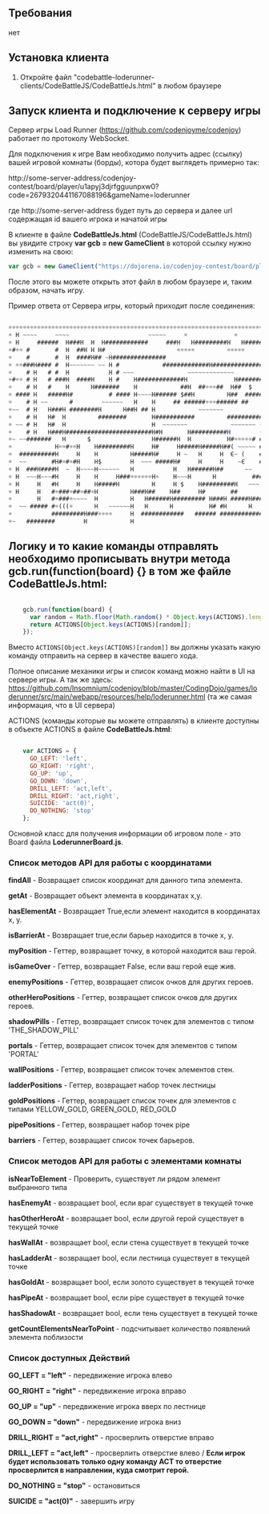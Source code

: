 ## Требования 
нет

## Установка клиента

1. Откройте файл "codebattle-loderunner-clients/CodeBattleJS/CodeBattleJs.html" в любом браузере
## Запуск клиента и подключение к серверу игры

Сервер игры Load Runner (https://github.com/codenjoyme/codenjoy) работает по протоколу WebSocket.

Для подключения к игре Вам необходимо получить адрес (ссылку) вашей игровой комнаты (борды), котора будет выглядеть примерно так: 

http://some-server-address/codenjoy-contest/board/player/u1apyj3djrfgguunpxw0?code=2679320441167088196&gameName=loderunner 

где http://some-server-address будет путь до сервера и далее url содержащая id вашего игрока и начатой игры

В клиенте в файле **CodeBattleJs.html** (CodeBattleJS/CodeBattleJs.html) вы увидите строку **var gcb = new GameClient** в которой ссылку нужно изменить на свою: 

```javascript
var gcb = new GameClient("https://dojorena.io/codenjoy-contest/board/player/dojorena389?code=8627381546352283875")
```

После этого вы можете открыть этот файл в любом браузере и, таким образом, начать игру.


Пример ответа от Сервера игры, который приходит после соединения:

```javascript

☼☼☼☼☼☼☼☼☼☼☼☼☼☼☼☼☼☼☼☼☼☼☼☼☼☼☼☼☼☼☼☼☼☼☼☼☼☼☼☼☼☼☼☼☼☼☼☼☼☼☼☼☼☼☼☼☼☼☼☼☼☼☼☼☼☼☼☼☼☼☼☼☼☼☼☼☼☼☼☼☼☼
☼ H ~~~~     ~~~~                      ~~~~~     ☼             ☼                 ☼
☼ H     ######  H###H  H  H############     ###H   H#########H   H#########H#####☼
☼#☼☼ #       #  H  ##H H H#                    ☼☼☼☼☼         ☼☼☼☼☼         H     ☼
☼    #       #  H  ####H## ~H###############                               H     ☼
☼ ☼☼###H#### #  H~~~~~~~ ~~ H #            #############H##################H~~~~~☼
☼    # H   # #  H           H # ~~~               ~~~~~~~~~~~~~            H #  H☼
☼#☼☼ # H   # ###H  ####H    H #    H#############H             H###########H #  H☼
☼    # H   #    H      H#######    H            ##H  ##☼☼☼##  H##  $       H #  H☼
☼ #### H   #####H#          # #### H~~~~H###### $##H         H##  #####H   H #  H☼
☼    # H ~~      #        ~~~~~~   H    H     ## ######☼☼☼###### ##    #######  H☼
☼~~  # H   H###H ########H      H##H ## H            ~~~~~~~           #   #    H☼
☼    # H   H#  H         ########       H###########         ###########~~~~~~~~H☼
☼ ~~ # H   H#  H                        H  ~~~~~~~            ~~~~~~~ (#    H    ☼
☼    # H   H###H########################H#H       H##########H        (#    H    ☼
☼~ ~~#######   H      $                 H######H  H          H#☼☼☼☼☼# ##### H ###☼
☼            H☼☼#☼☼H    H#########H     H#     H#####H#####H##( ~~~~~ #     H #$ ☼
☼  ##########H     H    H         H#####H#     H ~   H     H  Є~ (    #H#   H #H ☼
☼  ~~       #H#☼#☼#H    H$        H  ~~~ #####H#     H     H    ~Є    #H##### #H ☼
☼ H  ###H####H  ~  H~~~~H~~~~~~   H           H   H######H##      ~~   H      #H ☼
☼ H  ~~~H~~~#H     H    H     H###☼☼☼☼☼☼H☼    H~~~H      H          ######H## #H ☼
☼ H     H   #H     H    H#####H         H     H $    H#########H   ~~~ #  H    H ☼
☼ H     H   #☼###☼##☼##☼H         H###H##    H##     H#       ##          H H####☼
☼       H   #☼###☼~~~~  H         H   H######H######### H###H #####H####### H~~~ ☼
☼  ~~ ##### #☼(((☼      H   ~~~~~~H   H      H          H# #H      H        H    ☼
☼           #########H###☼☼☼☼     H  ############   ###### ###############~~H  ☼☼☼
☼~   ########        H            H                                         H    ☼

```


## Логику и то какие команды отправлять необходимо прописывать внутри метода **gcb.run(function(board) {}** в том же файле **CodeBattleJs.html**:

```javascript

    gcb.run(function(board) {
      var random = Math.floor(Math.random() * Object.keys(ACTIONS).length);
      return ACTIONS[Object.keys(ACTIONS)[random]];
    });

```
Вместо `ACTIONS[Object.keys(ACTIONS)[random]]` вы должны указать какую команду отправить на сервер в качестве вашего хода.

Полное описание механики игры и список команд можно найти в UI на сервере игры. А так же здесь: https://github.com/Insomnium/codenjoy/blob/master/CodingDojo/games/loderunner/src/main/webapp/resources/help/loderunner.html (та же самая информация, что в UI сервера)

ACTIONS (команды которые вы можете отправлять) в клиенте доступны в объекте ACTIONS в файле **CodeBattleJs.html**:

```javascript

    var ACTIONS = {
      GO_LEFT: 'left',
      GO_RIGHT: 'right',
      GO_UP: 'up',
      GO_DOWN: 'down',
      DRILL_LEFT: 'act,left',
      DRILL_RIGHT: 'act,right',
      SUICIDE: 'act(0)',
      DO_NOTHING: 'stop'
    };

```

Основной класс для получения информации об игровом поле - это Board файла **LoderunnerBoard.js**. 

### Список методов API для работы с координатами

**findAll** - Возвращает список координат для данного типа элемента.

**getAt** - Возвращает объект элемента в координатах x,y.

**hasElementAt** - Возвращает True,если элемент находится в координатах x, y.

**isBarrierAt** - Возвращает true,если барьер находится в точке x, y.

**myPosition** - Геттер, возвращает точку, в которой находится ваш герой.

**isGameOver** - Геттер, возвращает False, если ваш герой еще жив.

**enemyPositions** - Геттер, возвращает список очков для других героев.

**otherHeroPositions** - Геттер, возвращает список очков для других героев.

**shadowPills** - Геттер, возвращает список точек для элементов с типом 'THE_SHADOW_PILL'

**portals** - Геттер, возвращает список точек для элементов с типом 'PORTAL'

**wallPositions** - Геттер, возвращает список точек элементов стен.

**ladderPositions** - Геттер, возвращает набор точек лестницы

**goldPositions** - Геттер, возвращает список точек для элементов с типами YELLOW_GOLD, GREEN_GOLD, RED_GOLD

**pipePositions** - Геттер, возвращает набор точек pipe

**barriers** - Геттер, возвращает список точек барьеров.


### Список методов API для работы с элементами комнаты

**isNearToElement** - Проверить, существует ли рядом элемент выбранного типа

**hasEnemyAt** - возвращает bool, если враг существует в текущей точке

**hasOtherHeroAt** - возвращает bool, если другой герой существует в текущей точке

**hasWallAt** - возвращает bool, если стена существует в текущей точке

**hasLadderAt** - возвращает bool, если лестница существует в текущей точке

**hasGoldAt** - возвращает bool, если золото существует в текущей точке

**hasPipeAt** - возвращает bool, если pipe существует в текущей точке

**hasShadowAt** - возвращает bool, если тень существует в текущей точке

**getCountElementsNearToPoint** - подсчитывает количество появлений элемента поблизости


### Список доступных Действий

**GO_LEFT = "left"** - передвижение игрока влево

**GO_RIGHT = "right"** - передвижение игрока вправо

**GO_UP = "up"** - передвижение игрока вверх по лестнице

**GO_DOWN = "down"** - передвижение игрока вниз

**DRILL_RIGHT = "act,right"** - просверлить отверстие вправо

**DRILL_LEFT = "act,left"** - просверлить отверстие влево /
**Если игрок будет использовать только одну команду ACT то отверстие просверлится в направлении, куда смотрит герой.** 

**DO_NOTHING = "stop"** - остановиться

**SUICIDE = "act(0)"** - завершить игру

